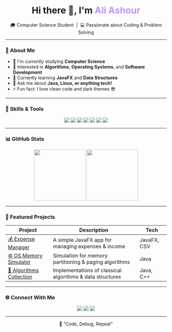 <!-- ============================================================ -->
<!--         👨‍💻 GitHub Profile for Computer Science Student        -->
<!-- ============================================================ -->

<h1 align="center">Hi there 👋, I'm <span style="color:#BD93F9;">Ali Ashour</span></h1>

<p align="center">
  🎓 Computer Science Student &nbsp;|&nbsp; 💻 Passionate about Coding & Problem Solving  
</p>

---

### 🚀 About Me

- 🎯 I'm currently studying **Computer Science**  
- 🧠 Interested in **Algorithms**, **Operating Systems**, and **Software Development**  
- 🌱 Currently learning **JavaFX** and **Data Structures**  
- 💬 Ask me about **Java, Linux, or anything tech!**  
- ⚡ Fun fact: I love clean code and dark themes 😎  

---

### 🧠 Skills & Tools

<p align="center">
  <img src="https://img.shields.io/badge/Java-%23ED8B00.svg?style=for-the-badge&logo=java&logoColor=white"/>
  <img src="https://img.shields.io/badge/Python-%233776AB.svg?style=for-the-badge&logo=python&logoColor=white"/>
  <img src="https://img.shields.io/badge/C++-%2300599C.svg?style=for-the-badge&logo=cplusplus&logoColor=white"/>
  <img src="https://img.shields.io/badge/Linux-%23000000.svg?style=for-the-badge&logo=linux&logoColor=white"/>
  <img src="https://img.shields.io/badge/JavaFX-%23007396.svg?style=for-the-badge&logo=java&logoColor=white"/>
  <img src="https://img.shields.io/badge/Git-%23F05032.svg?style=for-the-badge&logo=git&logoColor=white"/>
  <img src="https://img.shields.io/badge/GitHub-%23181717.svg?style=for-the-badge&logo=github&logoColor=white"/>
</p>

---

### 📊 GitHub Stats

<p align="center">
  <img src="https://github-readme-stats.vercel.app/api?username=AliAshour&show_icons=true&theme=dracula" height="160"/>
  <img src="https://github-readme-stats.vercel.app/api/top-langs/?username=AliAshour&layout=compact&theme=dracula" height="160"/>
</p>

---

### 🧩 Featured Projects

| Project | Description | Tech |
|----------|--------------|------|
| [💰 Expense Manager](https://github.com/AliAshour/ExpenseManager-JavaFX) | A simple JavaFX app for managing expenses & income | JavaFX, CSV |
| [⚙️ OS Memory Simulator](https://github.com/AliAshour/OS-MemoryManagement) | Simulation for memory partitioning & paging algorithms | Java |
| [📘 Algorithms Collection](https://github.com/AliAshour/Algorithms) | Implementations of classical algorithms & data structures | Java, C++ |

---

### 🌐 Connect With Me

<p align="center">
  <a href="mailto:aliashour@example.com"><img src="https://img.shields.io/badge/Email-D14836?style=for-the-badge&logo=gmail&logoColor=white"/></a>
  <a href="https://linkedin.com/in/aliashour"><img src="https://img.shields.io/badge/LinkedIn-0A66C2?style=for-the-badge&logo=linkedin&logoColor=white"/></a>
  <a href="https://github.com/AliAshour"><img src="https://img.shields.io/badge/GitHub-181717?style=for-the-badge&logo=github&logoColor=white"/></a>
</p>

---

<p align="center">
  🖤 "Code, Debug, Repeat"  
</p>
